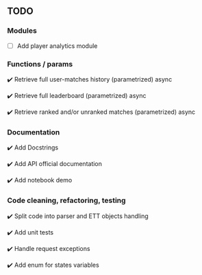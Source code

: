 ## TODO

### Modules

- [ ] Add player analytics module

### Functions / params

:heavy_check_mark: Retrieve full user-matches history (parametrized) async

:heavy_check_mark: Retrieve full leaderboard (parametrized) async

:heavy_check_mark: Retrieve ranked and/or unranked matches (parametrized) async

### Documentation

:heavy_check_mark: Add Docstrings

:heavy_check_mark: Add API official documentation

:heavy_check_mark: Add notebook demo

### Code cleaning, refactoring, testing

:heavy_check_mark: Split code into parser and ETT objects handling

:heavy_check_mark: Add unit tests

:heavy_check_mark: Handle request exceptions

:heavy_check_mark: Add enum for states variables

